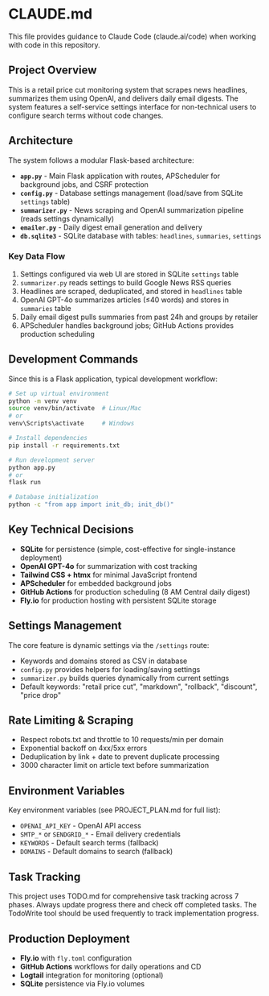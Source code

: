 # CLAUDE.md

This file provides guidance to Claude Code (claude.ai/code) when working with code in this repository.

## Project Overview

This is a retail price cut monitoring system that scrapes news headlines, summarizes them using OpenAI, and delivers daily email digests. The system features a self-service settings interface for non-technical users to configure search terms without code changes.

## Architecture

The system follows a modular Flask-based architecture:

- **`app.py`** - Main Flask application with routes, APScheduler for background jobs, and CSRF protection
- **`config.py`** - Database settings management (load/save from SQLite `settings` table)
- **`summarizer.py`** - News scraping and OpenAI summarization pipeline (reads settings dynamically)
- **`emailer.py`** - Daily digest email generation and delivery
- **`db.sqlite3`** - SQLite database with tables: `headlines`, `summaries`, `settings`

### Key Data Flow

1. Settings configured via web UI are stored in SQLite `settings` table
2. `summarizer.py` reads settings to build Google News RSS queries
3. Headlines are scraped, deduplicated, and stored in `headlines` table
4. OpenAI GPT-4o summarizes articles (≤40 words) and stores in `summaries` table
5. Daily email digest pulls summaries from past 24h and groups by retailer
6. APScheduler handles background jobs; GitHub Actions provides production scheduling

## Development Commands

Since this is a Flask application, typical development workflow:

```bash
# Set up virtual environment
python -m venv venv
source venv/bin/activate  # Linux/Mac
# or
venv\Scripts\activate     # Windows

# Install dependencies
pip install -r requirements.txt

# Run development server
python app.py
# or
flask run

# Database initialization
python -c "from app import init_db; init_db()"
```

## Key Technical Decisions

- **SQLite** for persistence (simple, cost-effective for single-instance deployment)
- **OpenAI GPT-4o** for summarization with cost tracking
- **Tailwind CSS + htmx** for minimal JavaScript frontend
- **APScheduler** for embedded background jobs
- **GitHub Actions** for production scheduling (8 AM Central daily digest)
- **Fly.io** for production hosting with persistent SQLite storage

## Settings Management

The core feature is dynamic settings via the `/settings` route:
- Keywords and domains stored as CSV in database
- `config.py` provides helpers for loading/saving settings
- `summarizer.py` builds queries dynamically from current settings
- Default keywords: "retail price cut", "markdown", "rollback", "discount", "price drop"

## Rate Limiting & Scraping

- Respect robots.txt and throttle to 10 requests/min per domain
- Exponential backoff on 4xx/5xx errors
- Deduplication by link + date to prevent duplicate processing
- 3000 character limit on article text before summarization

## Environment Variables

Key environment variables (see PROJECT_PLAN.md for full list):
- `OPENAI_API_KEY` - OpenAI API access
- `SMTP_*` or `SENDGRID_*` - Email delivery credentials
- `KEYWORDS` - Default search terms (fallback)
- `DOMAINS` - Default domains to search (fallback)

## Task Tracking

This project uses TODO.md for comprehensive task tracking across 7 phases. Always update progress there and check off completed tasks. The TodoWrite tool should be used frequently to track implementation progress.

## Production Deployment

- **Fly.io** with `fly.toml` configuration
- **GitHub Actions** workflows for daily operations and CD
- **Logtail** integration for monitoring (optional)
- **SQLite** persistence via Fly.io volumes
